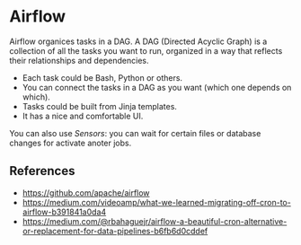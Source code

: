 # Airflow

Airflow organices tasks in a DAG. A DAG (Directed Acyclic Graph) is a collection of all the tasks you want to run, organized in a way that reflects their relationships and dependencies.

* Each task could be Bash, Python or others.
* You can connect the tasks in a DAG as you want (which one depends on which).
* Tasks could be built from Jinja templates.
* It has a nice and comfortable UI.

You can also use _Sensors_: you can wait for certain files or database changes for activate anoter jobs.

## References

* https://github.com/apache/airflow
* https://medium.com/videoamp/what-we-learned-migrating-off-cron-to-airflow-b391841a0da4
* https://medium.com/@rbahaguejr/airflow-a-beautiful-cron-alternative-or-replacement-for-data-pipelines-b6fb6d0cddef

